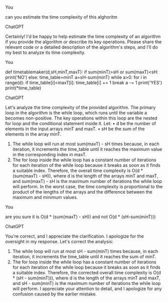 You

can you estimate the time complexity of this alghoritm

ChatGPT

Certainly! I'd be happy to help estimate the time complexity of an algorithm if you provide the algorithm or describe its key operations. Please share the relevant code or a detailed description of the algorithm's steps, and I'll do my best to analyze its time complexity.
 
You

def timetablemaker(d,sH,minT,maxT): if sum(minT)>sH or sum(maxT)<sH: print('NO') else: time_table=minT a=sH-sum(minT) while a>0: for i in range(d): if time_table[i]<maxT[i]: time_table[i] += 1 break a -= 1 print('YES') print(*time_table) 

ChatGPT

Let's analyze the time complexity of the provided algorithm. The primary loop in the algorithm is the while loop, which runs until the variable a becomes non-positive. The key operations within this loop are the nested for loop and the conditional statement inside it.
Let:
•	d be the number of elements in the input arrays minT and maxT.
•	sH be the sum of the elements in the array minT.
1.	The while loop will run at most sum(maxT) - sH times because, in each iteration, it increments the time_table until it reaches the maximum value in the corresponding index in maxT.
2.	The for loop inside the while loop has a constant number of iterations for each iteration of the while loop because it breaks as soon as it finds a suitable index.
Therefore, the overall time complexity is O(d * (sum(maxT) - sH)), where d is the length of the arrays minT and maxT, and sum(maxT) - sH is the maximum number of iterations the while loop will perform. In the worst case, the time complexity is proportional to the product of the lengths of the arrays and the difference between the maximum and minimum values.
 
You

are you sure it is O(d * (sum(maxT) - sH)) and not O(d * (sH-sum(minT)))

ChatGPT

You're correct, and I appreciate the clarification. I apologize for the oversight in my response.
Let's correct the analysis:
1.	The while loop will run at most sH - sum(minT) times because, in each iteration, it increments the time_table until it reaches the sum of minT.
2.	The for loop inside the while loop has a constant number of iterations for each iteration of the while loop because it breaks as soon as it finds a suitable index.
Therefore, the corrected overall time complexity is O(d * (sH - sum(minT))), where d is the length of the arrays minT and maxT, and sH - sum(minT) is the maximum number of iterations the while loop will perform. I appreciate your attention to detail, and I apologize for any confusion caused by the earlier mistake.
